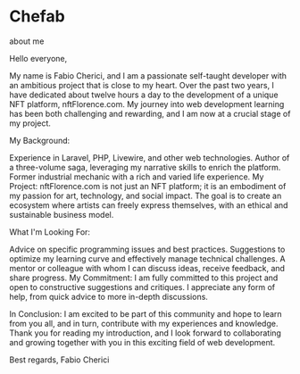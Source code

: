 # Chefab
about me

Hello everyone,

My name is Fabio Cherici, and I am a passionate self-taught developer with an ambitious project that is close to my heart. Over the past two years, I have dedicated about twelve hours a day to the development of a unique NFT platform, nftFlorence.com. My journey into web development learning has been both challenging and rewarding, and I am now at a crucial stage of my project.

My Background:

Experience in Laravel, PHP, Livewire, and other web technologies.
Author of a three-volume saga, leveraging my narrative skills to enrich the platform.
Former industrial mechanic with a rich and varied life experience.
My Project:
nftFlorence.com is not just an NFT platform; it is an embodiment of my passion for art, technology, and social impact. The goal is to create an ecosystem where artists can freely express themselves, with an ethical and sustainable business model.

What I'm Looking For:

Advice on specific programming issues and best practices.
Suggestions to optimize my learning curve and effectively manage technical challenges.
A mentor or colleague with whom I can discuss ideas, receive feedback, and share progress.
My Commitment:
I am fully committed to this project and open to constructive suggestions and critiques. I appreciate any form of help, from quick advice to more in-depth discussions.

In Conclusion:
I am excited to be part of this community and hope to learn from you all, and in turn, contribute with my experiences and knowledge. Thank you for reading my introduction, and I look forward to collaborating and growing together with you in this exciting field of web development.

Best regards,
Fabio Cherici
